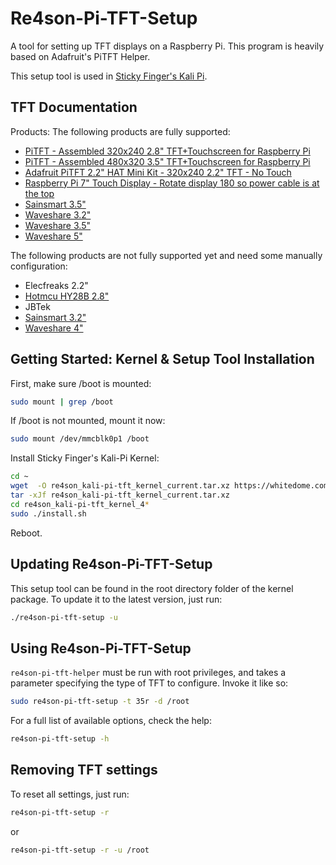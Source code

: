 # Re4son-Pi-TFT-Setup

A tool for setting up TFT displays on a Raspberry Pi. This program is heavily based on Adafruit's PiTFT Helper.

This setup tool is used in [Sticky Finger's Kali Pi](https://www.whitedome.com.au/kali-pi).

## TFT Documentation

Products:
The following products are fully supported:

- [PiTFT - Assembled 320x240 2.8" TFT+Touchscreen for Raspberry Pi](https://www.adafruit.com/product/1601)
- [PiTFT - Assembled 480x320 3.5" TFT+Touchscreen for Raspberry Pi](https://www.adafruit.com/product/2097)
- [Adafruit PiTFT 2.2" HAT Mini Kit - 320x240 2.2" TFT - No Touch](https://www.adafruit.com/product/2315)
- [Raspberry Pi 7" Touch Display - Rotate display 180 so power cable is at the top](https://www.raspberrypi.org/products/raspberry-pi-touch-display/)
- [Sainsmart 3.5"](http://www.sainsmart.com/sainsmart-3-5-inch-tft-lcd-320-480-touch-screen-display-for-raspberry-pi-2-b-b.html)
- [Waveshare 3.2"](http://www.waveshare.com/wiki/3.2inch_RPi_LCD_(B))
- [Waveshare 3.5"](http://www.waveshare.com/wiki/3.5inch_RPi_LCD_(A))
- [Waveshare 5"](http://www.waveshare.com/wiki/5inch_HDMI_LCD)

The following products are not fully supported yet and need some manually configuration:
- Elecfreaks 2.2"
- [Hotmcu HY28B 2.8"](http://www.hotmcu.com/28-touch-screen-tft-lcd-with-all-interface-p-63.html)
- JBTek
- [Sainsmart 3.2"](http://www.sainsmart.com/sainsmart-3-2-tft-lcd-module-320-240-touch-screen-display-for-raspberry-pi.html)
- [Waveshare 4"](http://www.waveshare.com/wiki/4inch_RPi_LCD_(A))



## Getting Started: Kernel & Setup Tool Installation

First, make sure /boot is mounted:
```sh
sudo mount | grep /boot
```
If /boot is not mounted, mount it now:
```sh
sudo mount /dev/mmcblk0p1 /boot
```

Install Sticky Finger's Kali-Pi Kernel:

```sh
cd ~
wget  -O re4son_kali-pi-tft_kernel_current.tar.xz https://whitedome.com.au/re4son/downloads/11299/
tar -xJf re4son_kali-pi-tft_kernel_current.tar.xz
cd re4son_kali-pi-tft_kernel_4*
sudo ./install.sh
```
Reboot.

## Updating Re4son-Pi-TFT-Setup

This setup tool can be found in the root directory folder of the kernel package.
To update it to the latest version, just run:

```sh
./re4son-pi-tft-setup -u
```

## Using Re4son-Pi-TFT-Setup

`re4son-pi-tft-helper` must be run with root privileges, and takes a parameter
specifying the type of TFT to configure.  Invoke it like so:

```sh
sudo re4son-pi-tft-setup -t 35r -d /root
```

For a full list of available options, check the help:

```sh
re4son-pi-tft-setup -h
```

## Removing TFT settings

To reset all settings, just run:

```sh
re4son-pi-tft-setup -r
```
 or

```sh
re4son-pi-tft-setup -r -u /root
``` 
 
